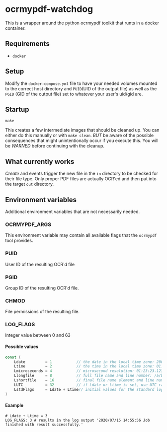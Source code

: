 # ocrmypdf-watchdog

This is a wrapper around the python ocrmypdf toolkit that runts in a docker container.


## Requirements 

- `docker`

## Setup

Modify the `docker-compose.yml` file to have your needed volumes mounted to the correct host directory and `PUID`(UID of the output file) as well as the `PGID` (GID of the output file) set to whatever your user's uid/gid are.

## Startup

```shell
make
```

This creates a few intermediate images that should be cleaned up.
You can either do this manually or with `make clean`.
*BUT* be aware of the possible consequences that might unintentionally occur if you execute this.
You will be *WARNED* before continuing with the cleanup.

## What currently works

*Create* and events trigger the new file in the `in` directory to be checked for their file type.
Only proper PDF files are actually OCR'ed and then put into the target `out` directory.


## Environment variables

Additional environment variables that are not necessarily needed.

### OCRMYPDF_ARGS

This environment variable may contain all available flags that the `ocrmypdf` tool provides.

### PUID

User ID of the resulting OCR'd file

### PGID

Group ID of the resulting OCR'd file.

### CHMOD

File permissions of the resulting file.

### LOG_FLAGS

Integer value between 0 and 63

#### Possible values

```go
const (
    Ldate         = 1           // the date in the local time zone: 2009/01/23
    Ltime         = 2           // the time in the local time zone: 01:23:23
    Lmicroseconds = 4           // microsecond resolution: 01:23:23.123123.  assumes Ltime.
    Llongfile     = 8           // full file name and line number: /a/b/c/d.go:23
    Lshortfile    = 16          // final file name element and line number: d.go:23. overrides Llongfile
    LUTC          = 32          // if Ldate or Ltime is set, use UTC rather than the local time zone
    LstdFlags     = Ldate + Ltime// initial values for the standard logger
)
```

#### Example

```yamp
# Ldate + Ltime = 3
LOG_FLAGS: 3 # results in the log output '2020/07/15 14:55:56 Job finished with result successfully.'

```
